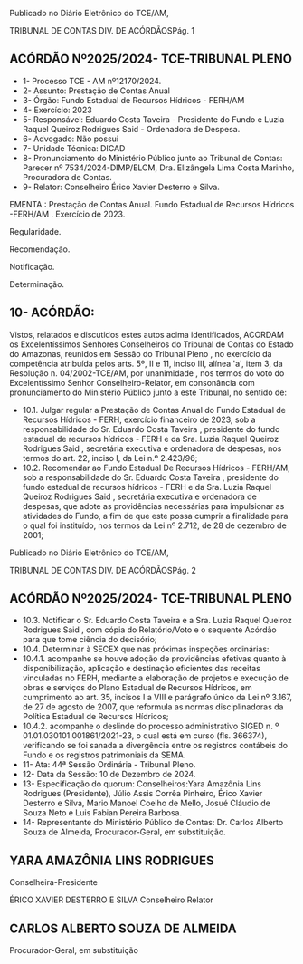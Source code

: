 Publicado  no  Diário  Eletrônico do TCE/AM,

TRIBUNAL DE CONTAS DIV. DE ACÓRDÃOSPág. 1

## ACÓRDÃO Nº2025/2024- TCE-TRIBUNAL PLENO

- 1- Processo TCE - AM nº12170/2024.
- 2- Assunto: Prestação de Contas Anual
- 3- Órgão: Fundo Estadual de Recursos Hídricos - FERH/AM
- 4- Exercício: 2023
- 5- Responsável: Eduardo Costa Taveira - Presidente do Fundo e Luzia Raquel Queiroz Rodrigues Said - Ordenadora de Despesa.
- 6- Advogado: Não possui
- 7- Unidade Técnica: DICAD
- 8- Pronunciamento  do  Ministério  Público  junto  ao  Tribunal  de  Contas: Parecer  nº 7534/2024-DIMP/ELCM, Dra. Elizângela Lima Costa Marinho, Procuradora de Contas.
- 9- Relator: Conselheiro Érico Xavier Desterro e Silva.

EMENTA : Prestação de Contas Anual. Fundo Estadual de Recursos Hídricos -FERH/AM  . Exercício de 2023.

Regularidade.

Recomendação.

Notificação.

Determinação.

## 10-  ACÓRDÃO:

Vistos, relatados e discutidos estes autos acima identificados, ACORDAM os Excelentíssimos Senhores Conselheiros do Tribunal de Contas do Estado do Amazonas, reunidos em Sessão do Tribunal Pleno , no exercício da competência atribuída pelos arts. 5º, II e  11,  inciso  III, alínea  'a', item  3,  da  Resolução  n.  04/2002-TCE/AM, por unanimidade , nos  termos  do  voto  do  Excelentíssimo  Senhor  Conselheiro-Relator, em consonância com pronunciamento do Ministério Público junto a este Tribunal, no sentido de:

- 10.1. Julgar regular a  Prestação de Contas Anual do Fundo Estadual de Recursos  Hídricos  -  FERH,  exercício  financeiro  de  2023,  sob  a responsabilidade do Sr. Eduardo Costa Taveira , presidente do fundo estadual  de  recursos  hídricos  -  FERH  e  da Sra.  Luzia  Raquel Queiroz  Rodrigues  Said , secretária  executiva  e  ordenadora  de despesas, nos termos do art. 22, inciso I, da Lei n.º 2.423/96;
- 10.2. Recomendar ao Fundo Estadual De Recursos Hídricos - FERH/AM, sob a responsabilidade do Sr. Eduardo Costa Taveira , presidente do fundo estadual de recursos hídricos - FERH e da Sra. Luzia Raquel Queiroz  Rodrigues  Said , secretária  executiva  e  ordenadora  de despesas, que adote as providências necessárias para impulsionar as atividades  do  Fundo,  a  fim  de  que  este  possa  cumprir  a  finalidade para  o  qual  foi  instituído,  nos  termos  da  Lei  nº  2.712,  de  28  de dezembro de 2001;

Publicado  no  Diário  Eletrônico do TCE/AM,

TRIBUNAL DE CONTAS DIV. DE ACÓRDÃOSPág. 2

## ACÓRDÃO Nº2025/2024- TCE-TRIBUNAL PLENO

- 10.3. Notificar o Sr.  Eduardo  Costa  Taveira e  a Sra.  Luzia  Raquel Queiroz Rodrigues Said , com cópia do Relatório/Voto e o sequente Acórdão para que tome ciência do decisório;
- 10.4. Determinar à SECEX que nas próximas inspeções ordinárias:
- 10.4.1. acompanhe se houve adoção de providências efetivas quanto à disponibilização, aplicação e destinação eficientes das receitas  vinculadas  no  FERH,  mediante  a  elaboração  de projetos e execução de obras e serviços do Plano Estadual de Recursos Hídricos, em cumprimento ao art. 35, incisos I a VIII e parágrafo único da Lei nº 3.167, de 27 de agosto de 2007, que reformula as normas disciplinadoras da Política Estadual de Recursos Hídricos;
- 10.4.2. acompanhe o deslinde do processo administrativo SIGED n. º 01.01.030101.001861/2021-23, o qual está em curso (fls. 366374), verificando se foi sanada a divergência entre os registros contábeis do Fundo e os registros patrimoniais da SEMA.
- 11-  Ata: 44ª Sessão Ordinária - Tribunal Pleno.
- 12-  Data da Sessão: 10 de Dezembro de 2024.
- 13-  Especificação do quorum: Conselheiros:Yara Amazônia Lins Rodrigues (Presidente), Júlio Assis Corrêa Pinheiro, Érico Xavier Desterro e Silva, Mario Manoel Coelho de Mello, Josué Cláudio de Souza Neto e Luis Fabian Pereira Barbosa.
- 14-  Representante  do  Ministério  Público  de  Contas: Dr.  Carlos  Alberto  Souza  de Almeida, Procurador-Geral, em substituição.

## YARA AMAZÔNIA LINS RODRIGUES

Conselheira-Presidente

ÉRICO XAVIER DESTERRO E SILVA Conselheiro Relator

## CARLOS ALBERTO SOUZA DE ALMEIDA

Procurador-Geral, em substituição